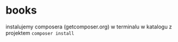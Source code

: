 # books
instalujemy composera (getcomposer.org)
w terminalu w katalogu z projektem `composer install`


